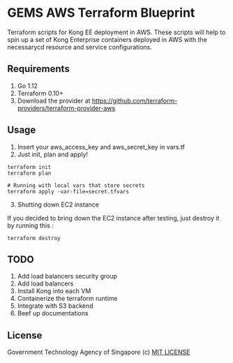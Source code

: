 # GEMS AWS Terraform Blueprint

Terraform scripts for Kong EE deployment in AWS. These scripts will help to spin up a set of Kong Enterprise containers deployed in AWS with the necessarycd resource and service configurations.

## Requirements

1. Go 1.12
2. Terraform 0.10+
3. Download the provider at https://github.com/terraform-providers/terraform-provider-aws

## Usage

1. Insert your aws_access_key and aws_secret_key in vars.tf
2. Just init, plan and apply!

```
terraform init
terraform plan

# Running with local vars that store secrets
terraform apply -var-file=secret.tfvars
```

3. Shutting down EC2 instance

If you decided to bring down the EC2 instance after testing, just destroy it by running this :

```
terraform destroy
```

## TODO

1. Add load balancers security group
2. Add load balancers
3. Install Kong into each VM
4. Containerize the terraform runtime
5. Integrate with S3 backend
6. Beef up documentations

## License

Government Technology Agency of Singapore (c) [MIT LICENSE ](https://github.com/robincher/gems-tenant-aws-terraform/blob/master/LICENSE)
